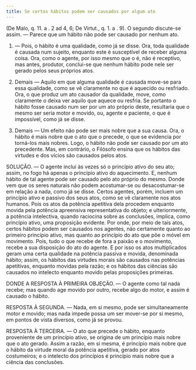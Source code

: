 ```yaml
---
title: Se certos hábitos podem ser causados por algum ato
---
```


(De Malo, q. 11. a . 2 ad 4, 6; De Virtut., q. 1. a . 9).
  O segundo discute-se assim. — Parece que um hábito não pode ser causado por nenhum ato.  

1. — Pois, o hábito é uma qualidade, como já se disse. Ora, toda qualidade é causada num sujeito, enquanto este é susceptível de receber alguma coisa. Ora, como o agente, por isso mesmo que o é, não é receptivo, mas antes, produtor, conclui-se que nenhum hábito pode nele ser gerado pelos seus próprios atos. 

2. Demais — Aquilo em que alguma qualidade é causada move-se para essa qualidade, como se vê claramente no que é aquecido ou resfriado. Ora, o que produz um ato causador da qualidade, move, como claramente o deixa ver aquilo que aquece ou resfria. Se portanto o hábito fosse causado num ser por um ato próprio deste, resultaria que o mesmo ser seria motor e movido, ou, agente e paciente, o que é impossível, como já se disse.  

3. Demais — Um efeito não pode ser mais nobre que a sua causa. Ora, o hábito é mais nobre que o ato que o precede, o que se evidencia por torná-los mais nobres. Logo, o hábito não pode ser causado por um ato precedente.  Mas, em contrário, o Filósofo ensina que os hábitos das virtudes e dos vícios são causados pelos atos.  

SOLUÇÃO. — O agente inclui às vezes só o princípio ativo do seu ato; assim, no fogo há apenas o princípio ativo do aquecimento. E, nenhum hábito de tal agente pode ser causado pelo ato próprio do mesmo. Donde vem que os seres naturais não podem acostumar-se ou desacostumar-se em relação a nada, como já se disse.  Certos agentes, porém, incluem um princípio ativo e passivo dos seus atos, como se vê claramente nos atos humanos. Pois os atos da potência apetitiva dela procedem enquanto movida pela potência apreensiva representativa do objeto; e ulteriormente, a potência intelectiva, quando raciocina sobre as conclusões, implica, como princípio ativo, uma proposição evidente. Por onde, por meio de tais atos, certos hábitos podem ser causados nos agentes, não certamente quanto ao primeiro princípio ativo, mas quanto ao princípio do ato que põe o móvel em movimento. Pois, tudo o que recebe de fora a paixão e o movimento, recebe a sua disposição do ato do agente. E por isso os atos multiplicados geram uma certa qualidade na potência passiva e movida, denominada hábito; assim, os hábitos das virtudes morais são causados nas potências apetitivas, enquanto movidas pela razão; e os hábitos das ciências são causados no intelecto enquanto movido pelas proposições primeiras.  

DONDE A RESPOSTA À PRIMEIRA OBJEÇÃO. — O agente como tal nada recebe; mas quando age movido por outro, recebe algo do motor, e assim é causado o hábito.  

RESPOSTA À SEGUNDA. — Nada, em si mesmo, pode ser simultaneamente motor e movido; mas nada impede possa um ser mover-se por si mesmo, em pontos de vista diversos, como já se provou.  

RESPOSTA À TERCEIRA. — O ato que precede o hábito, enquanto proveniente de um princípio ativo, se origina de um princípio mais nobre que o ato gerado. Assim a razão, em si mesma, é princípio mais nobre que o hábito da virtude moral da potência apetitiva, gerado por atos costumeiros; e o intelecto dos princípios é princípio mais nobre que a ciência das conclusões.